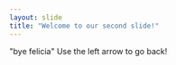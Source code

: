 ```yaml
---
layout: slide
title: "Welcome to our second slide!"
---
```

"bye felicia"
Use the left arrow to go back!

